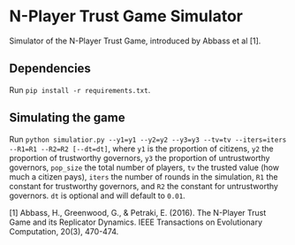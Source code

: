 # N-Player Trust Game Simulator
Simulator of the N-Player Trust Game, introduced by Abbass et al [1].

## Dependencies
Run `pip install -r requirements.txt`.

## Simulating the game
Run `python simulatior.py --y1=y1 --y2=y2 --y3=y3 --tv=tv --iters=iters --R1=R1 --R2=R2 [--dt=dt]`, where `y1` is the proportion of citizens, `y2` the proportion of trustworthy governors, `y3` the proportion of untrustworthy governors, `pop_size` the total number of players, `tv` the trusted value (how much a citizen pays), `iters` the number of rounds in the simulation, `R1` the constant for trustworthy governors, and `R2` the constant for untrustworthy governors. `dt` is optional and will default to `0.01`.

[1] Abbass, H., Greenwood, G., & Petraki, E. (2016). The N-Player Trust Game and its Replicator Dynamics. IEEE Transactions on Evolutionary Computation, 20(3), 470-474.